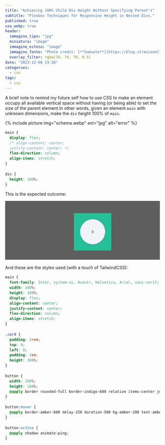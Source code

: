 ```yaml
---
title: "Achieving 100% Child Div Height Without Specifying Parent's"
subtitle: "Flexbox Techniques for Responsive Height in Nested Divs."
published: true
usa_webp: true
header:
  immagine_tipo: "jpg"
  miniatura: "image"
  immagine_estesa: "image"
  immagine_fonte: "Photo credit: [**Samuele**](https://blog.stranianelli.com/)"
  overlay_filter: rgba(79, 79, 79, 0.5)
date: "2023-12-08 23:30"
categories:
  - css
tags:
  - css
---
```


A brief note to remind my future self how to use CSS to make an element occupy all available vertical space without having (or being able) to set the size of the parent element.In other words, given an element `main` with unknown dimensions, make the `div` height 100% of `main`.

{% include picture img="schema.webp" ext="jpg" alt="error" %}

```css
main {
  display: flex;
  /* align-content: center;
  justify-content: center; */
  flex-direction: column;
  align-items: stretch;
}

div {
  height: 100%;
}
```

This is the expected outcome:

![c3 gif](https://raw.githubusercontent.com/el3um4s/strani-anelli-blog/master/_posts/2023/2023-12-08-achieving-100-percent-child-div-height-without-specifying-parents/c3.gif)

And these are the styles used (with a touch of TailwindCSS):

```css
main {
  font-family: Inter, system-ui, Avenir, Helvetica, Arial, sans-serif;
  width: 100%;
  height: 100%;
  display: flex;
  align-content: center;
  justify-content: center;
  flex-direction: column;
  align-items: stretch;
}

.card {
  padding: 2rem;
  top: 0;
  left: 0;
  padding: 2em;
  height: 100%;
}

button {
  width: 100%;
  height: 100%;
  @apply border rounded-full border-indigo-600 relative items-center justify-center overflow-hidden bg-slate-100 text-lg font-medium text-indigo-900 shadow;
}

button:hover {
  @apply border-amber-600 delay-150 duration-500 bg-amber-200 text-amber-800 ease-in-out;
}

button:active {
  @apply shadow animate-ping;
}
```
